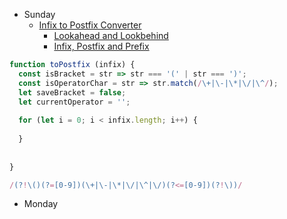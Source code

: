 - Sunday
  - [Infix to Postfix Converter](https://www.codewars.com/kata/52e864d1ffb6ac25db00017f/train/javascript)
    - [Lookahead and Lookbehind](https://www.regular-expressions.info/lookaround.html)
    - [Infix, Postfix and Prefix](http://www.cs.man.ac.uk/~pjj/cs212/fix.html#:~:text=Infix%2C%20Postfix%20and%20Prefix%20notations,written%20in%2Dbetween%20their%20operands.)

```javascript
function toPostfix (infix) {
  const isBracket = str => str === '(' | str === ')';
  const isOperatorChar = str => str.match(/\+|\-|\*|\/|\^/);
  let saveBracket = false;
  let currentOperator = '';
  
  for (let i = 0; i < infix.length; i++) {
    
  }
  
  
}

/(?!\()(?=[0-9])(\+|\-|\*|\/|\^|\/)(?<=[0-9])(?!\))/
```

- Monday